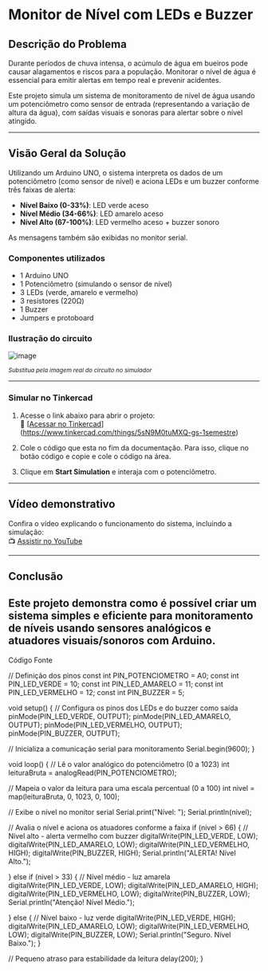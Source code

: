 # Monitor de Nível com LEDs e Buzzer

##  Descrição do Problema

Durante períodos de chuva intensa, o acúmulo de água em bueiros pode causar alagamentos e riscos para a população. Monitorar o nível de água  é essencial para emitir alertas em tempo real e prevenir acidentes.

Este projeto simula um sistema de monitoramento de nível de água usando um potenciômetro como sensor de entrada (representando a variação de altura da água), com saídas visuais e sonoras para alertar sobre o nível atingido.

---
## Visão Geral da Solução

Utilizando um Arduino UNO, o sistema interpreta os dados de um potenciômetro (como sensor de nível) e aciona LEDs e um buzzer conforme três faixas de alerta:

- **Nível Baixo (0-33%)**: LED verde aceso  
- **Nível Médio (34-66%)**: LED amarelo aceso  
- **Nível Alto (67-100%)**: LED vermelho aceso + buzzer sonoro  

As mensagens também são exibidas no monitor serial.

###  Componentes utilizados

- 1 Arduino UNO  
- 1 Potenciômetro (simulando o sensor de nível)  
- 3 LEDs (verde, amarelo e vermelho)  
- 3 resistores (220Ω)  
- 1 Buzzer  
- Jumpers e protoboard  

###  Ilustração do circuito

![image](https://github.com/user-attachments/assets/603f5860-427c-4050-8314-49ef29701fa6)

<sub>*Substitua pela imagem real do circuito no simulador*</sub>

---

###  Simular no Tinkercad

1. Acesse o link abaixo para abrir o projeto:  
   🔗 [[Acessar no Tinkercad](https://www.tinkercad.com/things/SEU-LINK-AQUI)](https://www.tinkercad.com/things/5sN9M0tuMXQ-gs-1semestre)

2. Cole o código que esta no fim da documentação. Para isso, clique no botão código e copie e cole o código na área.

3. Clique em **Start Simulation** e interaja com o potenciômetro.

---

##  Vídeo demonstrativo

Confira o vídeo explicando o funcionamento do sistema, incluindo a simulação:  
📺 [Assistir no YouTube](https://youtube.com/SEU-LINK-AQUI)

---

##  Conclusão

Este projeto demonstra como é possível criar um sistema simples e eficiente para monitoramento de níveis usando sensores analógicos e atuadores visuais/sonoros com Arduino.
---


Código Fonte 

// Definição dos pinos
const int PIN_POTENCIOMETRO = A0;
const int PIN_LED_VERDE     = 10;
const int PIN_LED_AMARELO   = 11;
const int PIN_LED_VERMELHO  = 12;
const int PIN_BUZZER        = 5;

void setup() {
  // Configura os pinos dos LEDs e do buzzer como saída
  pinMode(PIN_LED_VERDE, OUTPUT);
  pinMode(PIN_LED_AMARELO, OUTPUT);
  pinMode(PIN_LED_VERMELHO, OUTPUT);
  pinMode(PIN_BUZZER, OUTPUT);

  // Inicializa a comunicação serial para monitoramento
  Serial.begin(9600);
}

void loop() {
  // Lê o valor analógico do potenciômetro (0 a 1023)
  int leituraBruta = analogRead(PIN_POTENCIOMETRO);

  // Mapeia o valor da leitura para uma escala percentual (0 a 100)
  int nivel = map(leituraBruta, 0, 1023, 0, 100);

  // Exibe o nível no monitor serial
  Serial.print("Nível: ");
  Serial.println(nivel);

  // Avalia o nível e aciona os atuadores conforme a faixa
  if (nivel > 66) {
    // Nível alto - alerta vermelho com buzzer
    digitalWrite(PIN_LED_VERDE, LOW);
    digitalWrite(PIN_LED_AMARELO, LOW);
    digitalWrite(PIN_LED_VERMELHO, HIGH);
    digitalWrite(PIN_BUZZER, HIGH);
    Serial.println("ALERTA! Nível Alto.");

  } else if (nivel > 33) {
    // Nível médio - luz amarela
    digitalWrite(PIN_LED_VERDE, LOW);
    digitalWrite(PIN_LED_AMARELO, HIGH);
    digitalWrite(PIN_LED_VERMELHO, LOW);
    digitalWrite(PIN_BUZZER, LOW);
    Serial.println("Atenção! Nível Médio.");

  } else {
    // Nível baixo - luz verde
    digitalWrite(PIN_LED_VERDE, HIGH);
    digitalWrite(PIN_LED_AMARELO, LOW);
    digitalWrite(PIN_LED_VERMELHO, LOW);
    digitalWrite(PIN_BUZZER, LOW);
    Serial.println("Seguro. Nível Baixo.");
  }

  // Pequeno atraso para estabilidade da leitura
  delay(200);
}
